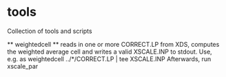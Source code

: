 # tools
Collection of tools and scripts

** weightedcell **
reads in one or more CORRECT.LP from XDS, computes the weighted average cell
and writes a valid XSCALE.INP to stdout. Use, e.g. as
	weightedcell ../*/CORRECT.LP | tee XSCALE.INP
Afterwards, run xscale_par
